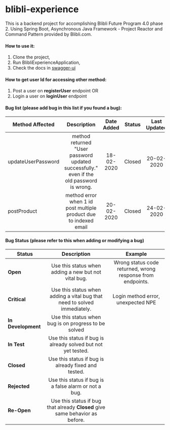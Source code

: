 # blibli-experience

This is a backend project for accomplishing Blibli Future Program 4.0 phase 2. Using Spring Boot, Asynchronous Java Framework - 
  Project Reactor and Command Pattern provided by Blibli.com. 

#### How to use it:
1. Clone the project,
2. Run BlibliExperienceApplication,
3. Check the docs in [swagger-ui](http://localhost:8080/experience/swagger-ui.html#)

#### How to get user Id for accessing other method:
1. Post a user on **registerUser** endpoint
OR
2. Login a user on **loginUser** endpoint

#### Bug list (please add bug in this list if you found a bug):
| Method Affected | Description | Date Added | Status | Last Updated |
| --------------- |:-----------:|:----------:|:------:|:------------:| 
| updateUserPassword | method returned "User password updated successfully." even if the old password is wrong. | 18-02-2020 | Closed | 20-02-2020 | 
| postProduct | method error when 1 id post multiple product due to indexed email | 20-02-2020 | Closed | 24-02-2020

#### Bug Status (please refer to this when adding or modifying a bug)
| Status | Description | Example |
| ------ |:-----------:|:-------:|
| **Open** | Use this status when adding a new but not vital bug. | Wrong status code returned, wrong response from endpoints. |
| **Critical** | Use this status when adding a vital bug that need to solved immediately. | Login method error, unexpected NPE |  
| **In Development** | Use this status when bug is on progress to be solved | |
| **In Test** | Use this status if bug is already solved but not yet tested. | |
| **Closed** | Use this status if bug is already fixed and tested. | |
| **Rejected** | Use this status if bug is a false alarm or not a bug. | |
| **Re-Open** | Use this status if bug that already **Closed** give same behavior as before. | |